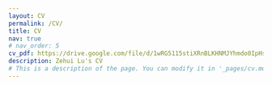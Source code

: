 ```yaml
---
layout: CV
permalink: /CV/
title: CV
nav: true
# nav_order: 5
cv_pdf: https://drive.google.com/file/d/1wRG5115stiXRnBLKHNMJYhmdo0IpHsNM/view?usp=sharing # you can also use external links here
description: Zehui Lu's CV
# This is a description of the page. You can modify it in '_pages/cv.md'. You can also change or remove the top pdf download button.
---
```


<!-- <html lang="en">
<head>
    <meta charset="UTF-8">
    <title>Redirecting...</title>
    <script>
        // Redirects immediately to the specified URL
        window.location.href = "https://drive.google.com/file/d/1wRG5115stiXRnBLKHNMJYhmdo0IpHsNM/view?usp=sharing";
    </script>
</head>
</html> -->
